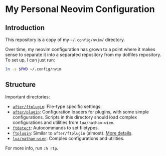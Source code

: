 # My Personal Neovim Configuration

## Introduction

This repository is a copy of my `~/.config/nvim/` directory.

Over time, my neovim configuration has grown to a point where it makes sense to separate it into a separated repository from my dotfiles repository. To set up, I can just run:

```bash
ln -s $PWD ~/.config/nvim
```

## Structure

Important directories:

- [`after/ftplugin`](after/ftplugin): File-type specific settings.
- [`after/plugin`](after/plugin): Configuration loaders for plugins, with some simple configurations. Scripts in this directory should load complex configurations and utilities from `lua/nathan-wien`.
- [`ftdetect`](`ftdetect`): Autocommands to set filetypes.
- [`ftplugin`](`ftplugin`): Similar to `after/ftplugin` (almost). [More details](https://vi.stackexchange.com/a/12735).
- [`lua/nathan-wien`](lua/nathan-wien): Complex configurations and utilities.

For more info, run `:h rtp`.
